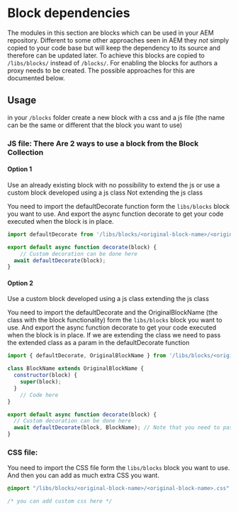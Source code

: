 # Block dependencies

The modules in this section are blocks which can be used in your AEM repository. Different to some other approaches seen in AEM they _not_ simply copied to your code base but will keep the dependency to its source and therefore can be updated later. To achieve this blocks are copied to `/libs/blocks/` instead of `/blocks/`. For enabling the blocks for authors a proxy needs to be created. The possible approaches for this are documented below.

## Usage

in your `/blocks` folder create a new block with a css and a js file (the name can be the same or different that the block you want to use)

### JS file: There Are 2 ways to use a block from the Block Collection

#### Option 1 
Use an already existing block with no possibility to extend the js or use a custom block developed using a js class Not extending the js class

You need to import the defaultDecorate function form the `libs/blocks` block you want to use.
And export the async function decorate to get your code executed when the block is in place.
```javascript
import defaultDecorate from '/libs/blocks/<original-block-name>/<original-block-name>.js';

export default async function decorate(block) {
    // Custom decoration can be done here
  await defaultDecorate(block);
}
```

#### Option 2
Use a custom block developed using a js class extending the js class

You need to import the defaultDecorate and the OriginalBlockName (the class with the block functionality) form the `libs/blocks` block you want to use.
And export the async function decorate to get your code executed when the block is in place.
If we are extending the class we need to pass the extended class as a param in the defaultDecorate function

```javascript
import { defaultDecorate, OriginalBlockName } from '/libs/blocks/<original-block-name>/<original-block-name>.js';

class BlockName extends OriginalBlockName {
  constructor(block) {
    super(block);
  }
    // Code here
}

export default async function decorate(block) {
  // Custom decoration can be done here
  await defaultDecorate(block, BlockName); // Note that you need to pass the extended class to the defaultDeaorate
}
```
### CSS file:
You need to import the CSS file form the `libs/blocks` block you want to use.
And then you can add as much extra CSS you want.

```css
@import "/libs/blocks/<original-block-name>/<original-block-name>.css";

/* you can add custom css here */ 
```
